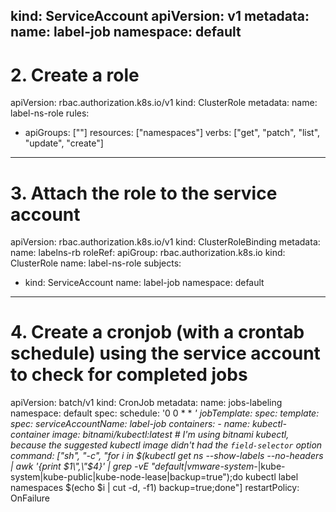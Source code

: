 kind: ServiceAccount
apiVersion: v1
metadata:
  name: label-job
  namespace: default
---
# 2. Create a role

apiVersion: rbac.authorization.k8s.io/v1
kind: ClusterRole
metadata:
  name: label-ns-role
rules:
- apiGroups: [""]
  resources: ["namespaces"]
  verbs: ["get", "patch", "list", "update", "create"]
---
# 3. Attach the role to the service account

apiVersion: rbac.authorization.k8s.io/v1
kind: ClusterRoleBinding
metadata:
  name: labelns-rb
roleRef:
  apiGroup: rbac.authorization.k8s.io
  kind: ClusterRole
  name: label-ns-role
subjects:
- kind: ServiceAccount
  name: label-job
  namespace: default
---
# 4. Create a cronjob (with a crontab schedule) using the service account to check for completed jobs
apiVersion: batch/v1
kind: CronJob
metadata:
  name: jobs-labeling
  namespace: default
spec:
  schedule: '0 0 * * *'
  jobTemplate:
    spec:
      template:
        spec:
          serviceAccountName: label-job
          containers:
          - name: kubectl-container
            image: bitnami/kubectl:latest
            # I'm using bitnami kubectl, because the suggested kubectl image didn't had the `field-selector` option
            command: ["sh", "-c", "for i in $(kubectl get ns --show-labels --no-headers | awk '{print $1\",\"$4}' | grep -vE \"default|vmware-system-*|kube-system|kube-public|kube-node-lease|backup=true\");do kubectl label namespaces $(echo $i | cut -d, -f1) backup=true;done"]
          restartPolicy: OnFailure
